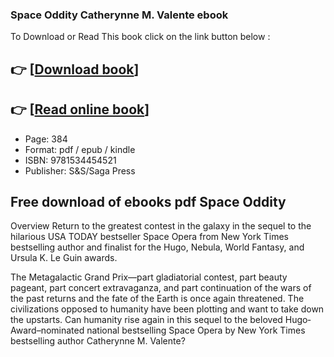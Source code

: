 ### Space Oddity Catherynne M. Valente ebook

To Download or Read This book click on the link button below :

## 👉  [**[Download book](http://ebooksharez.info/download.php?group=book&from=github.com&id=717346&lnk=1063 "Download book")**]

## 👉  [**[Read online book](http://ebooksharez.info/download.php?group=book&from=github.com&id=717346&lnk=1063 "Read online book")**]


* Page: 384
* Format: pdf / epub / kindle
* ISBN: 9781534454521
* Publisher: S&amp;S/Saga Press



## Free download of ebooks pdf Space Oddity


Overview
Return to the greatest contest in the galaxy in the sequel to the hilarious USA TODAY bestseller Space Opera from New York Times bestselling author and finalist for the Hugo, Nebula, World Fantasy, and Ursula K. Le Guin awards.
 
 The Metagalactic Grand Prix—part gladiatorial contest, part beauty pageant, part concert extravaganza, and part continuation of the wars of the past returns and the fate of the Earth is once again threatened. The civilizations opposed to humanity have been plotting and want to take down the upstarts. Can humanity rise again in this sequel to the beloved Hugo­ Award–nominated national bestselling Space Opera by New York Times bestselling author Catherynne M. Valente?



